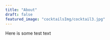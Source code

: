 ```yaml
---
title: "About"
draft: false
featured_image: "cocktailsImg/cocktail3.jpg"
---
```


Here is some test text
